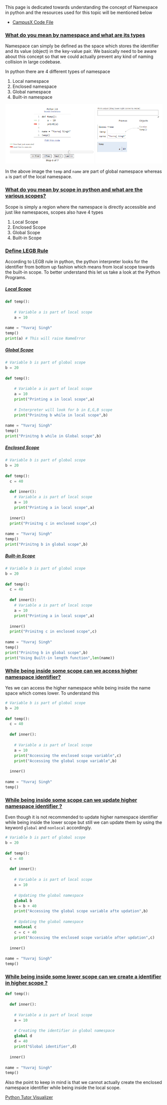 This page is dedicated towards understanding the concept of Namespace in python and the resources used for this topic will be mentioned below

- [CampusX Code File](https://colab.research.google.com/drive/1P5jtGzaVkIjEFFr6WSrzs0capal32QPn?usp=sharing)


### [What do you mean by namespace and what are its types](#)

Namespace can simply be defined as the space which stores the identifier and its value (object) in the key-value pair. We basically need to be aware about this concept so that we could actually prevent any kind of naming collision in large codebase.

In python there are 4 different types of namespace 

1. Local namespace
2. Enclosed namespace
3. Global namespace
4. Built-in namespace

![[Namespace Intro.png]](https://github.com/yuvraaj2002/AI-Notes/blob/master/Python/Images/Namespace%20Intro.png)

In the above image the `temp` and `name` are part of global namespace whereas `a` is part of the local namespace.

### [What do you mean by scope in python and what are the various scopes?](#)

Scope is simply a region where the namespace is directly accessible and just like namespaces, scopes also have 4 types

1. Local Scope
2. Enclosed Scope
3. Global Scope
4. Built-in Scope

### [Define LEGB Rule](#)

According to LEGB rule in python, the python interpreter looks for the identifier from bottom up fashion which means from local scope towards the built-in scope. To better understand this let us take a look at the Python Programs.

##### [Local Scope](#)

```python
def temp():
    
    # Variable a is part of local scope
    a = 10
    
name = "Yuvraj Singh"
temp()
print(a) # This will raise NameError
```

##### [Global Scope](#)

```python
# Variable b is part of global scope
b = 20

def temp():
    
    # Variable a is part of local scope
    a = 10
    print("Printing a in local scope",a)

	# Interpreter will look for b in E,G,B scope
    print("Prinitng b while in local scope",b)
    
name = "Yuvraj Singh"
temp()
print("Prinitng b while in Global scope",b)
```

##### [Enclosed Scope](#)

```python
# Variable b is part of global scope
b = 20

def temp():
  c = 40

  def inner():
    # Variable a is part of local scope
    a = 10
    print("Printing a in local scope",a)
  
  inner()
  print("Prinitng c in enclosed scope",c)  

name = "Yuvraj Singh"
temp()
print("Prinitng b in global scope",b)
```

##### [Built-in Scope](#)

```python
# Variable b is part of global scope
b = 20

def temp():
  c = 40

  def inner():
    # Variable a is part of local scope
    a = 10
    print("Printing a in local scope",a)
  
  inner()
  print("Prinitng c in enclosed scope",c)  

name = "Yuvraj Singh"
temp()
print("Prinitng b in global scope",b)
print("Using Built-in length function",len(name))
```

### [While being inside some scope can we access higher namespace identifier? ](#)

Yes we can access the higher namespace while being inside the name space which comes lower. To understand this 

```python
# Variable b is part of global scope
b = 20

def temp():
  c = 40

  def inner():

    # Variable a is part of local scope
    a = 10
    print("Accessing the enclosed scope variable",c)
    print("Accessing the global scope variable",b)
  
  inner()

name = "Yuvraj Singh"
temp()
```

### [While being inside some scope can we update higher namespace identifier ?](#)

Even though it is not recommended to update higher namespace identifier while being inside the lower scope but still we can update them by using the keyword `global` and `nonlocal` accordingly.

```python
# Variable b is part of global scope
b = 20

def temp():
  c = 40

  def inner():

    # Variable a is part of local scope
    a = 10

    # Updating the global namespace
    global b
    b = b + 40
    print("Accessing the global scope variable afte updation",b)

    # Updating the global namespace
    nonlocal c
    c = c + 40
    print("Accessing the enclosed scope variable after updation",c)
    
  inner()

name = "Yuvraj Singh"
temp()
```


### [While being inside some lower scope can we create a identifier in higher scope ? ](#)

```python
def temp():
  
  def inner():

    # Variable a is part of local scope
    a = 10

    # Creating the identifier in global namespace 
    global d
    d = 40
    print("Global identifier",d)
    
  inner()

name = "Yuvraj Singh"
temp()
```

Also the point to keep in mind is that we cannot actually create the enclosed namespace identifier while being inside the local scope.

[Python Tutor Visualizer](https://pythontutor.com/render.html#code=def%20temp%28%29%3A%0A%20%20%0A%20%20def%20inner%28%29%3A%0A%0A%20%20%20%20%23%20Variable%20a%20is%20part%20of%20local%20scope%0A%20%20%20%20a%20%3D%2010%0A%0A%20%20%20%20%23%20Creating%20the%20identifier%20in%20global%20namespace%20%0A%20%20%20%20global%20d%0A%20%20%20%20d%20%3D%2040%0A%20%20%20%20print%28%22Global%20identifier%22,d%29%0A%20%20%20%20%0A%20%20inner%28%29%0A%0Aname%20%3D%20%22Yuvraj%20Singh%22%0Atemp%28%29&cumulative=false&curInstr=10&heapPrimitives=nevernest&mode=display&origin=opt-frontend.js&py=3&rawInputLstJSON=%5B%5D&textReferences=false)
